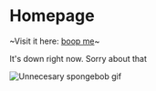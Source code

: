 # Homepage

~Visit it here: [boop me](http://www.bike-boi.com)~

It's down right now. Sorry about that

![Unnecesary spongebob gif](http://giphygifs.s3.amazonaws.com/media/ISOckXUybVfQ4/giphy.gif)

